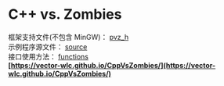 # C++ vs. Zombies
框架支持文件(不包含 MinGW)： [pvz_h](https://github.com/vector-wlc/CppVsZombies/tree/master/pvz_h)<br>
示例程序源文件： [source](https://github.com/vector-wlc/CppVsZombies/tree/master/source)<br>
接口使用方法： [functions](https://github.com/vector-wlc/CppVsZombies/tree/master/functions)<br>
<b>[https://vector-wlc.github.io/CppVsZombies/](https://vector-wlc.github.io/CppVsZombies/)</b>
